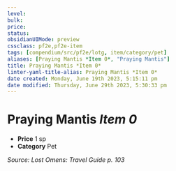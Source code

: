 ```yaml
---
level:
bulk:
price:
status:
obsidianUIMode: preview
cssclass: pf2e,pf2e-item
tags: [compendium/src/pf2e/lotg, item/category/pet]
aliases: [Praying Mantis *Item 0*, "Praying Mantis"]
title: Praying Mantis *Item 0*
linter-yaml-title-alias: Praying Mantis *Item 0*
date created: Monday, June 19th 2023, 5:15:11 pm
date modified: Thursday, June 29th 2023, 5:30:33 pm
---
```


# Praying Mantis *Item 0*

- **Price** 1 sp
- **Category** Pet

*Source: Lost Omens: Travel Guide p. 103*
